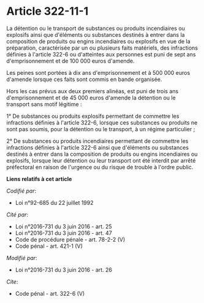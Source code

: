 # Article 322-11-1

La détention ou le transport de substances ou produits incendiaires ou explosifs ainsi que d'éléments ou substances destinés
à entrer dans la composition de produits ou engins incendiaires ou explosifs en vue de la préparation, caractérisée par un ou
plusieurs faits matériels, des infractions définies à l'article 322-6 ou d'atteintes aux personnes est puni de sept ans
d'emprisonnement et de 100 000 euros d'amende. 

Les peines sont portées à dix ans d'emprisonnement et à 500 000 euros d'amende lorsque ces faits sont commis en bande
organisée. 

Hors les cas prévus aux deux premiers alinéas, est puni de trois ans d'emprisonnement et de 45 000 euros d'amende la
détention ou le transport sans motif légitime : 

1° De substances ou produits explosifs permettant de commettre les infractions définies à l'article 322-6, lorsque ces
substances ou produits ne sont pas soumis, pour la détention ou le transport, à un régime particulier ; 

2° De substances ou produits incendiaires permettant de commettre les infractions définies à l'article 322-6 ainsi que
d'éléments ou substances destinés à entrer dans la composition de produits ou engins incendiaires ou explosifs, lorsque leur
détention ou leur transport ont été interdit par arrêté préfectoral en raison de l'urgence ou du risque de trouble à l'ordre
public.

**Liens relatifs à cet article**

_Codifié par_:

  - Loi n°92-685 du 22 juillet 1992

_Cité par_:

  - Loi n°2016-731 du 3 juin 2016 - art. 25
  - Loi n°2016-731 du 3 juin 2016 - art. 47
  - Code de procédure pénale - art. 78-2-2 (V)
  - Code pénal - art. 421-1 (V)

_Modifié par_:

  - Loi n°2016-731 du 3 juin 2016 - art. 26

_Cite_:

  - Code pénal - art. 322-6 (V)
